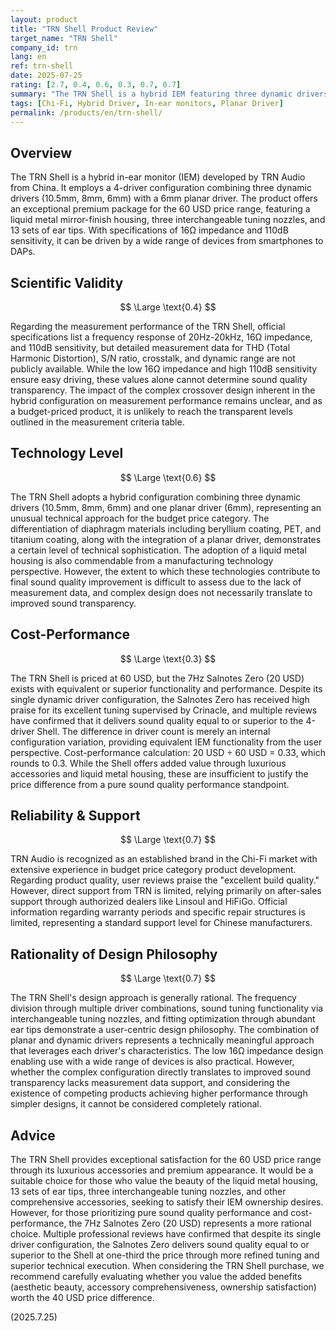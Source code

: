 ```yaml
---
layout: product
title: "TRN Shell Product Review"
target_name: "TRN Shell"
company_id: trn
lang: en
ref: trn-shell
date: 2025-07-25
rating: [2.7, 0.4, 0.6, 0.3, 0.7, 0.7]
summary: "The TRN Shell is a hybrid IEM featuring three dynamic drivers and one planar driver. While it offers luxurious accessories and a premium liquid metal housing at the 60 USD price point, its cost-performance is limited due to the existence of products that deliver equivalent functionality at significantly lower prices."
tags: [Chi-Fi, Hybrid Driver, In-ear monitors, Planar Driver]
permalink: /products/en/trn-shell/
---
```

## Overview

The TRN Shell is a hybrid in-ear monitor (IEM) developed by TRN Audio from China. It employs a 4-driver configuration combining three dynamic drivers (10.5mm, 8mm, 6mm) with a 6mm planar driver. The product offers an exceptional premium package for the 60 USD price range, featuring a liquid metal mirror-finish housing, three interchangeable tuning nozzles, and 13 sets of ear tips. With specifications of 16Ω impedance and 110dB sensitivity, it can be driven by a wide range of devices from smartphones to DAPs.

## Scientific Validity

$$ \Large \text{0.4} $$

Regarding the measurement performance of the TRN Shell, official specifications list a frequency response of 20Hz-20kHz, 16Ω impedance, and 110dB sensitivity, but detailed measurement data for THD (Total Harmonic Distortion), S/N ratio, crosstalk, and dynamic range are not publicly available. While the low 16Ω impedance and high 110dB sensitivity ensure easy driving, these values alone cannot determine sound quality transparency. The impact of the complex crossover design inherent in the hybrid configuration on measurement performance remains unclear, and as a budget-priced product, it is unlikely to reach the transparent levels outlined in the measurement criteria table.

## Technology Level

$$ \Large \text{0.6} $$

The TRN Shell adopts a hybrid configuration combining three dynamic drivers (10.5mm, 8mm, 6mm) and one planar driver (6mm), representing an unusual technical approach for the budget price category. The differentiation of diaphragm materials including beryllium coating, PET, and titanium coating, along with the integration of a planar driver, demonstrates a certain level of technical sophistication. The adoption of a liquid metal housing is also commendable from a manufacturing technology perspective. However, the extent to which these technologies contribute to final sound quality improvement is difficult to assess due to the lack of measurement data, and complex design does not necessarily translate to improved sound transparency.

## Cost-Performance

$$ \Large \text{0.3} $$

The TRN Shell is priced at 60 USD, but the 7Hz Salnotes Zero (20 USD) exists with equivalent or superior functionality and performance. Despite its single dynamic driver configuration, the Salnotes Zero has received high praise for its excellent tuning supervised by Crinacle, and multiple reviews have confirmed that it delivers sound quality equal to or superior to the 4-driver Shell. The difference in driver count is merely an internal configuration variation, providing equivalent IEM functionality from the user perspective. Cost-performance calculation: 20 USD ÷ 60 USD = 0.33, which rounds to 0.3. While the Shell offers added value through luxurious accessories and liquid metal housing, these are insufficient to justify the price difference from a pure sound quality performance standpoint.

## Reliability & Support

$$ \Large \text{0.7} $$

TRN Audio is recognized as an established brand in the Chi-Fi market with extensive experience in budget price category product development. Regarding product quality, user reviews praise the "excellent build quality." However, direct support from TRN is limited, relying primarily on after-sales support through authorized dealers like Linsoul and HiFiGo. Official information regarding warranty periods and specific repair structures is limited, representing a standard support level for Chinese manufacturers.

## Rationality of Design Philosophy

$$ \Large \text{0.7} $$

The TRN Shell's design approach is generally rational. The frequency division through multiple driver combinations, sound tuning functionality via interchangeable tuning nozzles, and fitting optimization through abundant ear tips demonstrate a user-centric design philosophy. The combination of planar and dynamic drivers represents a technically meaningful approach that leverages each driver's characteristics. The low 16Ω impedance design enabling use with a wide range of devices is also practical. However, whether the complex configuration directly translates to improved sound transparency lacks measurement data support, and considering the existence of competing products achieving higher performance through simpler designs, it cannot be considered completely rational.

## Advice

The TRN Shell provides exceptional satisfaction for the 60 USD price range through its luxurious accessories and premium appearance. It would be a suitable choice for those who value the beauty of the liquid metal housing, 13 sets of ear tips, three interchangeable tuning nozzles, and other comprehensive accessories, seeking to satisfy their IEM ownership desires. However, for those prioritizing pure sound quality performance and cost-performance, the 7Hz Salnotes Zero (20 USD) represents a more rational choice. Multiple professional reviews have confirmed that despite its single driver configuration, the Salnotes Zero delivers sound quality equal to or superior to the Shell at one-third the price through more refined tuning and superior technical execution. When considering the TRN Shell purchase, we recommend carefully evaluating whether you value the added benefits (aesthetic beauty, accessory comprehensiveness, ownership satisfaction) worth the 40 USD price difference.

(2025.7.25)